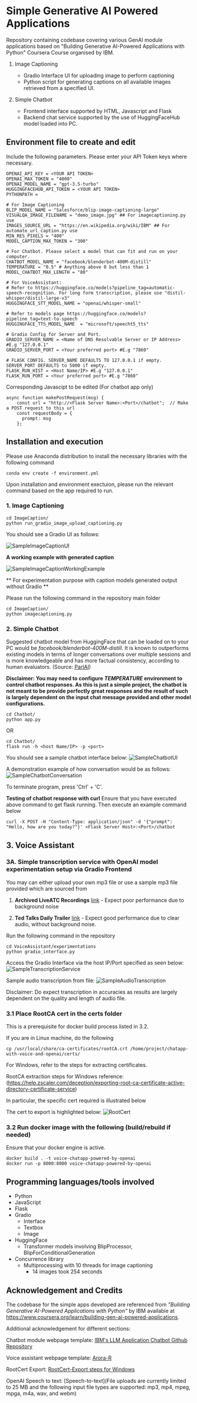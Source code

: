 # Simple Generative AI Powered Applications

Repository containing codebase covering various GenAI module applications based on "Building Generative AI-Powered Applications with Python" Coursera Course organised by IBM. 

1. Image Captioning
    - Gradio Interface UI for uploading image to perform captioning
    - Python script for generating captions on all available images retrieved from a specified UI.

2. Simple Chatbot
    - Frontend interface supported by HTML, Javascript and Flask
    - Backend chat service supported by the use of HuggingFaceHub model loaded into PC.

## Environment file to create and edit

Include the following parameters. Please enter your API Token keys where necessary.

```
OPENAI_API_KEY = <YOUR API TOKEN>
OPENAI_MAX_TOKEN = "4000"
OPENAI_MODEL_NAME = "gpt-3.5-turbo"
HUGGINGFACEHUB_API_TOKEN = <YOUR API TOKEN>
PYTHONPATH =

# For Image Captioning
BLIP_MODEL_NAME = "Salesforce/blip-image-captioning-large"
VISUALQA_IMAGE_FILENAME = "demo_image.jpg" ## For imagecaptioning.py use
IMAGES_SOURCE_URL = "https://en.wikipedia.org/wiki/IBM" ## For automate_url_caption.py use
MIN_RES_PIXELS = "400"
MODEL_CAPTION_MAX_TOKEN = "300"

# For Chatbot. Please select a model that can fit and run on your computer.
CHATBOT_MODEL_NAME = "facebook/blenderbot-400M-distill"
TEMPERATURE = "0.5" # Anything above 0 but less than 1
MODEL_CHATBOT_MAX_LENGTH = "80"

# For VoiceAssistant:
# Refer to https://huggingface.co/models?pipeline_tag=automatic-speech-recognition. For long form transcription, please use "distil-whisper/distil-large-v3"
HUGGINGFACE_STT_MODEL_NAME = "openai/whisper-small"

# Refer to models page https://huggingface.co/models?pipeline_tag=text-to-speech
HUGGINGFACE_TTS_MODEL_NAME  = "microsoft/speecht5_tts"

# Gradio Config for Server and Port.
GRADIO_SERVER_NAME = <Name of DNS Resolvable Server or IP Address> #E.g "127.0.0.1"
GRADIO_SERVER_PORT = <Your preferred port> #E.g "7860"

# FLASK CONFIG. SERVER_NAME DEFAULTS TO 127.0.0.1 if empty. SERVER_PORT DEFAULTS to 5000 if empty.
FLASK_RUN_HIST = <Host Name/IP> #E.g "127.0.0.1"
FLASK_RUN_PORT = <Your preferred port> #E.g "7860"
```

Corresponding Javascipt to be edited (For chatbot app only)

```
async function makePostRequest(msg) {
    const url = "http://<Flask Server Name>:<Port>/chatbot";  // Make a POST request to this url
    const requestBody = {
      prompt: msg
    };
```

## Installation and execution

Please use Anaconda distribution to install the necessary libraries with the following command

```
conda env create -f environment.yml
```

Upon installation and environment exectuion, please run the relevant command based on the app required to run.

### 1. Image Captioning

```
cd ImageCaption/
python run_gradio_image_upload_captioning.py
```

You should see a Gradio UI as follows:

![SampleImageCaptionUI](images/SampleImageCaptionUI.png)

**A working example with generated caption**

![SampleImageCaptionWorkingExample](images/SampleImageCaptionUI_working.png)

** For experimentation purpose with caption models generated output without Gradio **

Please run the following command in the repository main folder

```
cd ImageCaption/
python imagecaptioning.py
```

### 2. Simple Chatbot

Suggested chatbot model from HuggingFace that can be loaded on to your PC would be *facebook/blenderbot-400M-distill*. It is known to outperforms existing models in terms of longer conversations over multiple sessions and is more knowledgeable and has more factual consistency, according to human evaluators. (Source: [ParlAI](https://parl.ai/projects/blenderbot2/#:~:text=A%20chatbot%20with%20its%20own,consistency%2C%20according%20to%20human%20evaluators.))

**Disclaimer: You may need to configure *TEMPERATURE* environment to control chatbot responses. As this is just a simple project, the chatbot is not meant to be provide perfectly great responses and the result of such is largely dependent on the input chat message provided and other model configurations.**

```
cd Chatbot/
python app.py
```

OR
```
cd Chatbot/
flask run -h <host Name/IP> -p <port>
```

You should see a sample chatbot interface below:
![SampleChatbotUI](images/SampleChatbotUI.png)

A demonstration example of how conversation would be as follows:
![SampleChatbotConversation](images/SampleChatBotInteraction.png)

To terminate program, press 'Ctrl' + 'C'.

**Testing of chatbot response with curl**
Ensure that you have executed above command to get flask running. Then execute an example command below

```
curl -X POST -H "Content-Type: application/json" -d '{"prompt": "Hello, how are you today?"}' <Flask Server Host>:<Port>/chatbot
```
## 3. Voice Assistant


### 3A. Simple transcription service with OpenAI model experimentation setup via Gradio Frontend

You may can either upload your own mp3 file or use a sample mp3 file provided which are sourced from

1) **Archived LiveATC Recordings** [link](https://www.liveatc.net/recordings.php) - Expect poor performance due to background noise 

2) **Ted Talks Daily Trailer** [link](https://audiocollective.ted.com/#shows-1) - Expect good performance due to clear audio, without background noise.

Run the following command in the repository

```
cd VoiceAssistant/experimentations
python gradio_interface.py
```

Access the Gradio Interface via the host IP/Port specified as seen below:
![SampleTranscriptionService](images/SampleGradioTranscriptionUI.png)

Sample audio transcription from file:
![SampleAudioTranscription](images/SampleAudioFileTranscription.png)

Disclaimer: Do expect transcription in accuracies as results are largely dependent on the quality and length of audio file.  

### 3.1 Place RootCA cert in the certs folder

This is a prerequisite for docker build process listed in 3.2.

If you are in Linux machine, do the following
```
cp /usr/local/share/ca-certificates/rootCA.crt /home/project/chatapp-with-voice-and-openai/certs/
```

For Windows, refer to the steps for extracting certificates.

RootCA extraction steps for Windows reference:
(https://help.zscaler.com/deception/exporting-root-ca-certificate-active-directory-certificate-service)

In particular, the specific cert required is illustrated below

The cert to export is highlighted below:
![RootCert](images/RootCert_Export_Windows.png)

### 3.2 Run docker image with the following (build/rebuild if needed)

Ensure that your docker engine is active.

```
docker build . -t voice-chatapp-powered-by-openai
docker run -p 8000:8000 voice-chatapp-powered-by-openai
```



## Programming languages/tools involved
- Python
- JavaScript
- Flask
- Gradio
    - Interface
    - Textbox
    - Image
- HuggingFace
    - Transformer models involving BlipProcessor, BlipForConditionalGeneration
- Concurrence library
    - Multiprocessing with 10 threads for image captioning
        - 14 images took 254 seconds

## Acknowledgement and Credits

The codebase for the simple apps developed are referenced from *"Building Generative AI-Powered Applications with Python"* by IBM available at https://www.coursera.org/learn/building-gen-ai-powered-applications.

Additional acknowledgement for different sections:

Chatbot module webpage template: [IBM's LLM Application Chatbot Github Repository](https://github.com/ibm-developer-skills-network/LLM_application_chatbot)

Voice assistant webpage template: [Arora-R](https://github.com/arora-r/chatapp-with-voice-and-openai-outline)

RootCert Export: [RootCert-Export steps for Windows](https://help.zscaler.com/deception/exporting-root-ca-certificate-active-directory-certificate-service)

OpenAI Speech to text: [Speech-to-text](File uploads are currently limited to 25 MB and the following input file types are supported: mp3, mp4, mpeg, mpga, m4a, wav, and webm)